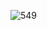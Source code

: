 ![549](https://github.com/skygitIG/Round-Range-Sliders/assets/117715724/b30c3a27-b472-4543-93ba-710219371634)
